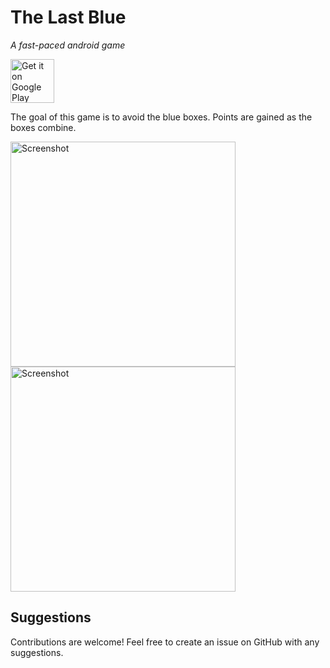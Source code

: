 # The Last Blue

*A fast-paced android game*

<a href='https://play.google.com/store/apps/details?id=com.recursivecorruption.thelastblue&pcampaignid=MKT-Other-global-all-co-prtnr-py-PartBadge-Mar2515-1'><img alt='Get it on Google Play' src='https://play.google.com/intl/en_us/badges/images/generic/en_badge_web_generic.png' height=70/></a>

The goal of this game is to avoid the blue boxes. Points are gained as the boxes combine.

<img alt='Screenshot' src='https://images2.imgbox.com/31/f3/tbF3H3ST_o.png' width=360/>
<img alt='Screenshot' src='https://images2.imgbox.com/85/4d/tZHFjmYw_o.png' width=360/>

## Suggestions

Contributions are welcome! Feel free to create an issue on GitHub with any suggestions.
